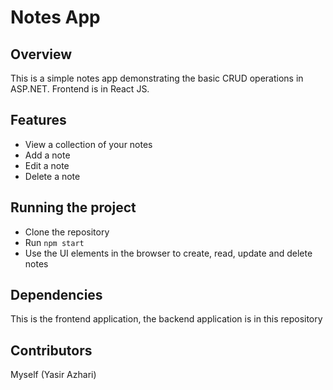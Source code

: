 # Notes App

## Overview

This is a simple notes app demonstrating the basic CRUD operations in ASP.NET. Frontend is in React JS.

## Features

- View a collection of your notes
- Add a note
- Edit a note
- Delete a note

## Running the project

- Clone the repository
- Run <code>npm start</code>
- Use the UI elements in the browser to create, read, update and delete notes

## Dependencies

This is the frontend application, the backend application is in this repository

## Contributors

Myself (Yasir Azhari)
